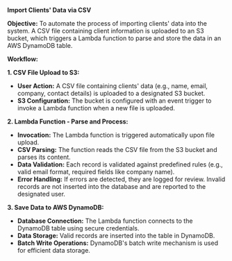 **Import Clients' Data via CSV**

**Objective:**
To automate the process of importing clients' data into the system. A CSV file containing client information is uploaded to an S3 bucket, which triggers a Lambda function to parse and store the data in an AWS DynamoDB table.

**Workflow:**

**1. CSV File Upload to S3:**

- **User Action:** A CSV file containing clients' data (e.g., name, email, company, contact details) is uploaded to a designated S3 bucket.
- **S3 Configuration:** The bucket is configured with an event trigger to invoke a Lambda function when a new file is uploaded.

**2. Lambda Function - Parse and Process:**

- **Invocation:** The Lambda function is triggered automatically upon file upload.
- **CSV Parsing:** The function reads the CSV file from the S3 bucket and parses its content.
- **Data Validation:** Each record is validated against predefined rules (e.g., valid email format, required fields like company name).
- **Error Handling:** If errors are detected, they are logged for review. Invalid records are not inserted into the database and are reported to the designated user.

**3. Save Data to AWS DynamoDB:**

- **Database Connection:** The Lambda function connects to the DynamoDB table using secure credentials.
- **Data Storage:** Valid records are inserted into the table in DynamoDB.
- **Batch Write Operations:** DynamoDB's batch write mechanism is used for efficient data storage.
